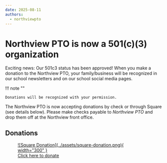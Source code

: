 ```yaml
---
date: 2025-08-11
authors:
  - northviewpto
---
```


# Northview PTO is now a 501(c)(3) organization

Exciting news: Our 501c3 status has been approved! When you make a donation to the Northview PTO, your family/business
will be recognized in our school newsletters and on our school social media pages.

!!! note ""

    Donations will be recognized with your permission.

The Northview PTO is now accepting donations by check or through Square (see details below). Please make checks payable to *Northview PTO* and drop them off at the Northview front office.

## Donations

<figure markdown="span">
  <a href="https://square.link/u/vAIrUPht">
    ![Square Donation](../assets/square-donation.png){ width="300" }
    <figcaption>Click here to donate</figcaption>
  </a>
</figure>
